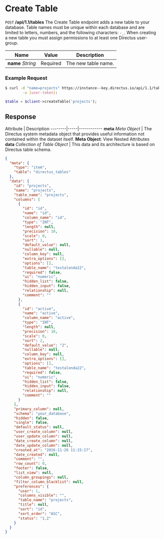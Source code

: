 # Create Table



<span class="request">`POST` **/api/1.1/tables**</span>
<span class="description">The Create Table endpoint adds a new table to your database. Table names must be unique within each database and are limited to letters, numbers, and the following characters: `-_`. When creating a new table you must assign permissions to at least one Directus user-group.</span>

<span class="arguments">Name</span> | Value | Description
------------------ | ---------------------------------------- | -------------------
**name** _String_  |  <span class="required">Required</span>  |  The new table name.

### Example Request

```bash
$ curl -d "name=projects" https://instance--key.directus.io/api/1.1/tables \
        -u [user-token]:
```

```php
$table = $client->createTable('projects');
```

## Response

<span class="attributes">Attribute</span> | Description
--------|-----|------------
**meta** _Meta Object_ | The Directus system metadata object that provides useful information not contained within the dataset itself. <a class="object">**Meta Object**: View Nested Attributes</a>
<span class="custom">**data**</span> _Collection of Table Object_ | <span class="custom">This data and its architecture is based on Directus table schema.</span>


```json
{
  "meta": {
    "type": "item",
    "table": "directus_tables"
  },
  "data": {
    "id": "projects",
    "name": "projects",
    "table_name": "projects",
    "columns": [
      {
        "id": "id",
        "name": "id",
        "column_name": "id",
        "type": "INT",
        "length": null,
        "precision": 10,
        "scale": 0,
        "sort": 1,
        "default_value": null,
        "nullable": null,
        "column_key": null,
        "extra_options": [],
        "options": [],
        "table_name": "testalonda22",
        "required": false,
        "ui": "numeric",
        "hidden_list": false,
        "hidden_input": false,
        "relationship": null,
        "comment": ""
      },
      {
        "id": "active",
        "name": "active",
        "column_name": "active",
        "type": "INT",
        "length": null,
        "precision": 10,
        "scale": 0,
        "sort": 2,
        "default_value": "2",
        "nullable": null,
        "column_key": null,
        "extra_options": [],
        "options": [],
        "table_name": "testalonda22",
        "required": false,
        "ui": "numeric",
        "hidden_list": false,
        "hidden_input": false,
        "relationship": null,
        "comment": ""
      }
    ],
    "primary_column": null,
    "schema": "your_database",
    "hidden": false,
    "single": false,
    "default_status": null,
    "user_create_column": null,
    "user_update_column": null,
    "date_create_column": null,
    "date_update_column": null,
    "created_at": "2016-11-26 11:15:17",
    "date_created": null,
    "comment": "",
    "row_count": 0,
    "footer": false,
    "list_view": null,
    "column_groupings": null,
    "filter_column_blacklist": null,
    "preferences": {
      "user": 1,
      "columns_visible": "",
      "table_name": "projects",
      "title": null,
      "sort": "id",
      "sort_order": "ASC",
      "status": "1,2"
    }
  }
}
```
